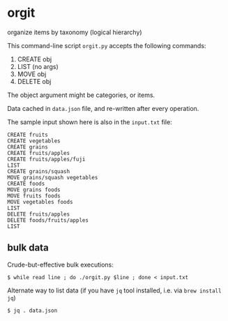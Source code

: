 # orgit
organize items by taxonomy (logical hierarchy)

This command-line script `orgit.py` accepts the following commands:

1. CREATE obj
2. LIST (no args)
3. MOVE obj
4. DELETE obj

The object argument might be categories, or items.

Data cached in `data.json` file, and re-written after every operation.

The sample input shown here is also in the `input.txt` file:

```
CREATE fruits
CREATE vegetables
CREATE grains
CREATE fruits/apples
CREATE fruits/apples/fuji
LIST
CREATE grains/squash
MOVE grains/squash vegetables
CREATE foods
MOVE grains foods
MOVE fruits foods
MOVE vegetables foods
LIST
DELETE fruits/apples
DELETE foods/fruits/apples
LIST
```

## bulk data

Crude-but-effective bulk executions:

```
$ while read line ; do ./orgit.py $line ; done < input.txt 
```

Alternate way to list data (if you have `jq` tool installed, i.e. via `brew install jq`)
```
$ jq . data.json 
```